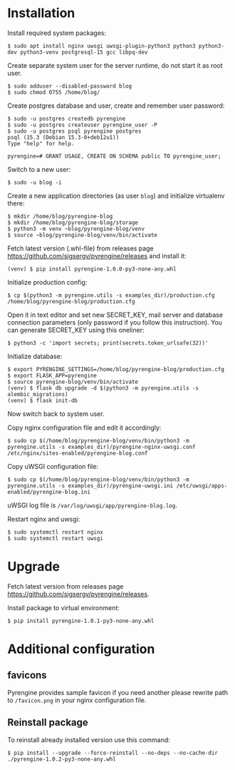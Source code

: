 # Installation

Install required system packages:

~~~~
$ sudo apt install nginx uwsgi uwsgi-plugin-python3 python3 python3-dev python3-venv postgresql-15 gcc libpq-dev
~~~~

Create separate system user for the server runtime, do not start it as root user.

~~~~
$ sudo adduser --disabled-password blog
$ sudo chmod 0755 /home/blog/
~~~~

Create postgres database and user, create and remember user password:

~~~~
$ sudo -u postgres createdb pyrengine
$ sudo -u postgres createuser pyrengine_user -P
$ sudo -u postgres psql pyrengine postgres
psql (15.3 (Debian 15.3-0+deb12u1))
Type "help" for help.

pyrengine=# GRANT USAGE, CREATE ON SCHEMA public TO pyrengine_user;
~~~~

Switch to a new user:

~~~~
$ sudo -u blog -i
~~~~

Create a new application directories (as user `blog`) and initialize virtualenv there:

~~~~
$ mkdir /home/blog/pyrengine-blog
$ mkdir /home/blog/pyrengine-blog/storage
$ python3 -m venv ~blog/pyrengine-blog/venv
$ source ~blog/pyrengine-blog/venv/bin/activate
~~~~

Fetch latest version (.whl-file) from releases page <https://github.com/sigsergv/pyrengine/releases> and install it:

~~~~
(venv) $ pip install pyrengine-1.0.0-py3-none-any.whl
~~~~

Initialize production config:

~~~~
$ cp $(python3 -m pyrengine.utils -s examples_dir)/production.cfg /home/blog/pyrengine-blog/production.cfg
~~~~

Open it in text editor and set new SECRET_KEY, mail server and database connection parameters (only password if you follow this instruction). You can generate SECRET_KEY using this oneliner: 

~~~~
$ python3 -c 'import secrets; print(secrets.token_urlsafe(32))'
~~~~

Initialize database:

~~~~
$ export PYRENGINE_SETTINGS=/home/blog/pyrengine-blog/production.cfg
$ export FLASK_APP=pyrengine
$ source pyrengine-blog/venv/bin/activate
(venv) $ flask db upgrade -d $(python3 -m pyrengine.utils -s alembic_migrations)
(venv) $ flask init-db
~~~~

Now switch back to system user.

Copy nginx configuration file and edit it accordingly:

~~~~
$ sudo cp $(/home/blog/pyrengine-blog/venv/bin/python3 -m pyrengine.utils -s examples_dir)/pyrengine-nginx-uwsgi.conf /etc/nginx/sites-enabled/pyrengine-blog.conf
~~~~

Copy uWSGI configuration file:

~~~~
$ sudo cp $(/home/blog/pyrengine-blog/venv/bin/python3 -m pyrengine.utils -s examples_dir)/pyrengine-uwsgi.ini /etc/uwsgi/apps-enabled/pyrengine-blog.ini
~~~~

uWSGI log file is `/var/log/uwsgi/app/pyrengine-blog.log`.

Restart nginx and uwsgi:

~~~~
$ sudo systemctl restart nginx
$ sudo systemctl restart uwsgi
~~~~

# Upgrade

Fetch latest version from releases page <https://github.com/sigsergv/pyrengine/releases>.

Install package to virtual environment:

~~~~
$ pip install pyrengine-1.0.1-py3-none-any.whl
~~~~


# Additional configuration

## favicons

Pyrengine provides sample favicon if you need another please rewrite path to `/favicon.png` in your nginx configuration file.

## Reinstall package

To reinstall already installed version use this command:

~~~~
$ pip install --upgrade --force-reinstall --no-deps --no-cache-dir ./pyrengine-1.0.2-py3-none-any.whl
~~~~

